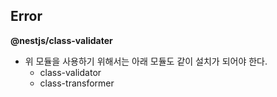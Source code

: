 ## Error

**@nestjs/class-validater**
- 위 모듈을 사용하기 위해서는 아래 모듈도 같이 설치가 되어야 한다.
  - class-validator
  - class-transformer